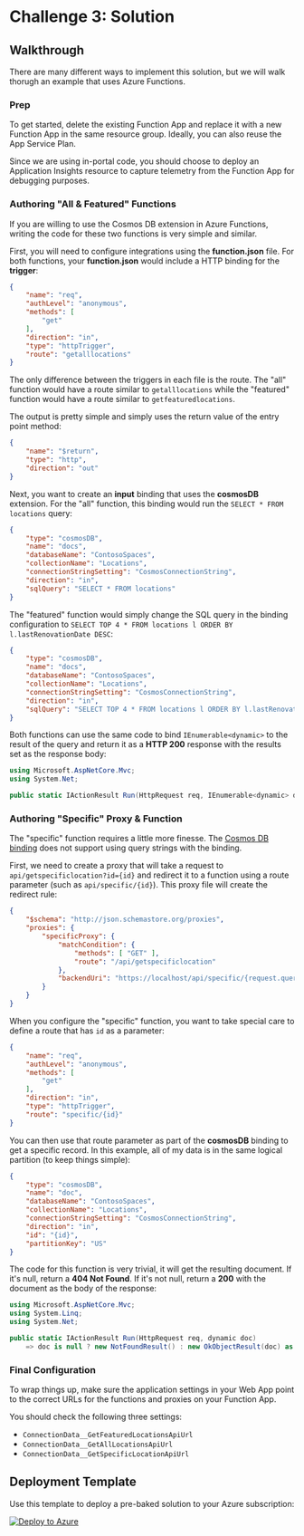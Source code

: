 # Challenge 3: Solution

## Walkthrough

There are many different ways to implement this solution, but we will walk thorugh an example that uses Azure Functions.

### Prep

To get started, delete the existing Function App and replace it with a new Function App in the same resource group. Ideally, you can also reuse the App Service Plan.

Since we are using in-portal code, you should choose to deploy an Application Insights resource to capture telemetry from the Function App for debugging purposes.

### Authoring "All & Featured" Functions

If you are willing to use the Cosmos DB extension in Azure Functions, writing the code for these two functions is very simple and similar.

First, you will need to configure integrations using the **function.json** file. For both functions, your **function.json** would include a HTTP binding for the **trigger**:

```json
{
    "name": "req",
    "authLevel": "anonymous",
    "methods": [
        "get"
    ],
    "direction": "in",
    "type": "httpTrigger",
    "route": "getalllocations"
}
```

The only difference between the triggers in each file is the route. The "all" function would have a route similar to ``getalllocations`` while the "featured" function would have a route similar to ``getfeaturedlocations``.

The output is pretty simple and simply uses the return value of the entry point method:

```json
{
    "name": "$return",
    "type": "http",
    "direction": "out"
}
```

Next, you want to create an **input** binding that uses the **cosmosDB** extension. For the "all" function, this binding would run the ``SELECT * FROM locations`` query:

```json
{
    "type": "cosmosDB",
    "name": "docs",
    "databaseName": "ContosoSpaces",
    "collectionName": "Locations",
    "connectionStringSetting": "CosmosConnectionString",
    "direction": "in",
    "sqlQuery": "SELECT * FROM locations"
}
```

The "featured" function would simply change the SQL query in the binding configuration to ``SELECT TOP 4 * FROM locations l ORDER BY l.lastRenovationDate DESC``:

```json
{
    "type": "cosmosDB",
    "name": "docs",
    "databaseName": "ContosoSpaces",
    "collectionName": "Locations",
    "connectionStringSetting": "CosmosConnectionString",
    "direction": "in",
    "sqlQuery": "SELECT TOP 4 * FROM locations l ORDER BY l.lastRenovationDate DESC"
}
```

Both functions can use the same code to bind ``IEnumerable<dynamic>`` to the result of the query and return it as a **HTTP 200** response with the results set as the response body:

```cs
using Microsoft.AspNetCore.Mvc;
using System.Net;

public static IActionResult Run(HttpRequest req, IEnumerable<dynamic> docs) => new OkObjectResult(docs);
```

### Authoring "Specific" Proxy & Function

The "specific" function requires a little more finesse. The [Cosmos DB binding](https://docs.microsoft.com/azure/azure-functions/functions-bindings-cosmosdb) does not support using query strings with the binding.

First, we need to create a proxy that will take a request to ``api/getspecificlocation?id={id}`` and redirect it to a function using a route parameter (such as ``api/specific/{id}``). This proxy file will create the redirect rule:

```json
{
    "$schema": "http://json.schemastore.org/proxies",
    "proxies": {
        "specificProxy": {
            "matchCondition": {
                "methods": [ "GET" ],
                "route": "/api/getspecificlocation"
            },
            "backendUri": "https://localhost/api/specific/{request.querystring.id}"
        }
    }
}
```

When you configure the "specific" function, you want to take special care to define a route that has ``id`` as a parameter:

```json
{
    "name": "req",
    "authLevel": "anonymous",
    "methods": [
        "get"
    ],
    "direction": "in",
    "type": "httpTrigger",
    "route": "specific/{id}"
}
```

You can then use that route parameter as part of the **cosmosDB** binding to get a specific record. In this example, all of my data is in the same logical partition (to keep things simple):

```json
{
    "type": "cosmosDB",
    "name": "doc",
    "databaseName": "ContosoSpaces",
    "collectionName": "Locations",
    "connectionStringSetting": "CosmosConnectionString",
    "direction": "in",
    "id": "{id}",
    "partitionKey": "US"
}
```

The code for this function is very trivial, it will get the resulting document. If it's null, return a **404 Not Found**. If it's not null, return a **200** with the document as the body of the response:

```cs
using Microsoft.AspNetCore.Mvc;
using System.Linq;
using System.Net;

public static IActionResult Run(HttpRequest req, dynamic doc)
    => doc is null ? new NotFoundResult() : new OkObjectResult(doc) as IActionResult;
```

### Final Configuration

To wrap things up, make sure the application settings in your Web App point to the correct URLs for the functions and proxies on your Function App.

You should check the following three settings:

- ``ConnectionData__GetFeaturedLocationsApiUrl``
- ``ConnectionData__GetAllLocationsApiUrl``
- ``ConnectionData__GetSpecificLocationApiUrl``

## Deployment Template

Use this template to deploy a pre-baked solution to your Azure subscription:

[![Deploy to Azure](https://docs.microsoft.com/en-us/azure/templates/media/deploy-to-azure.svg)](https://portal.azure.com/#create/Microsoft.Template/uri/https%3A%2F%2Fgithub.com%2FMSUSDEV%2Fcosmosdb_app_modernization%2Fblob%2F03-solution%2Farmdeploy.json)
